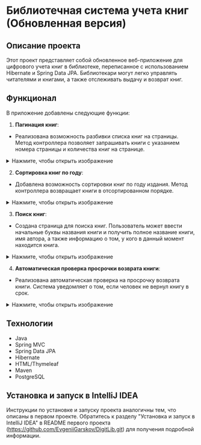 # Библиотечная система учета книг (Обновленная версия)

## Описание проекта

Этот проект представляет собой обновленное веб-приложение для цифрового учета книг в библиотеке, переписанное с использованием Hibernate и Spring Data JPA. Библиотекари могут легко управлять читателями и книгами, а также отслеживать выдачу и возврат книг.

## Функционал

В приложение добавлены следующие функции:

1. **Пагинация книг**:
  - Реализована возможность разбивки списка книг на страницы. Метод контроллера позволяет запрашивать книги с указанием номера страницы и количества книг на странице.
<details>
  <summary>Нажмите, чтобы открыть изображение</summary>
  <img src="https://github.com/user-attachments/assets/38a4198a-9a39-4721-9517-9d9cc5e462cf" alt="Pagination" />
</details>


2. **Сортировка книг по году**:
  - Добавлена возможность сортировки книг по году издания. Метод контроллера возвращает книги в отсортированном порядке.
<details>
  <summary>Нажмите, чтобы открыть изображение</summary>
  <img src="https://github.com/user-attachments/assets/f4b8228a-3288-4b8c-b86d-eeb3d5165706" alt="Sorting" />
</details>


3. **Поиск книг**:
  - Создана страница для поиска книг. Пользователь может ввести начальные буквы названия книги и получить полное название книги, имя автора, а также информацию о том, у кого в данный момент находится книга.
<details>
  <summary>Нажмите, чтобы открыть изображение</summary>
  <img src="https://github.com/user-attachments/assets/d8557c39-ac31-4e35-9847-61b4bae6771d" alt="Search" />
</details>


4. **Автоматическая проверка просрочки возврата книги**:
  - Реализована автоматическая проверка на просрочку возврата книги. Система уведомляет о том, если человек не вернул книгу в срок.
<details>
  <summary>Нажмите, чтобы открыть изображение</summary>
  <img src="https://github.com/user-attachments/assets/be760a70-7a98-4499-adab-2df0e987bb56" alt="Сhecking the book" />
</details>


## Технологии

- Java
- Spring MVC
- Spring Data JPA
- Hibernate
- HTML/Thymeleaf
- Maven
- PostgreSQL

## Установка и запуск в IntelliJ IDEA

Инструкции по установке и запуску проекта аналогичны тем, что описаны в первом проекте. Обратитесь к разделу "Установка и запуск в IntelliJ IDEA" в README первого проекта (https://github.com/EvgeniiGarskov/DigitLib.git) для получения подробной информации.
